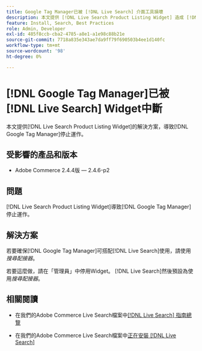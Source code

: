 ```yaml
---
title: Google Tag Manager已被 [!DNL Live Search] 介面工具損壞
description: 本文提供 [!DNL Live Search Product Listing Widget] 造成 [!DNL Google Tag Manager] 停止運作的解決方案。
feature: Install, Search, Best Practices
role: Admin, Developer
exl-id: 485f8ccb-cba2-4785-a8e1-a1e98c88b21e
source-git-commit: 7718a835e343ae7da9ff79f690503b4ee1d140fc
workflow-type: tm+mt
source-wordcount: '98'
ht-degree: 0%

---
```


# [!DNL Google Tag Manager]已被[!DNL Live Search] Widget中斷

本文提供[!DNL Live Search Product Listing Widget]的解決方案，導致[!DNL Google Tag Manager]停止運作。

## 受影響的產品和版本

* Adobe Commerce 2.4.4版 — 2.4.6-p2

## 問題

[!DNL Live Search Product Listing Widget]導致[!DNL Google Tag Manager]停止運作。

## 解決方案

若要確保[!DNL Google Tag Manager]可搭配[!DNL Live Search]使用，請使用&#x200B;*搜尋配接器*。

若要這麼做，請在「管理員」中停用Widget。 [!DNL Live Search]然後預設為使用&#x200B;*搜尋配接器*。

## 相關閱讀

* 在我們的Adobe Commerce Live Search檔案中[[!DNL Live Search] 指南總覽](https://experienceleague.adobe.com/docs/commerce-merchant-services/live-search/guide-overview.html)

* 在我們的Adobe Commerce Live Search檔案中[正在安裝 [!DNL Live Search]](https://experienceleague.adobe.com/docs/commerce-merchant-services/live-search/onboard/install.html)

